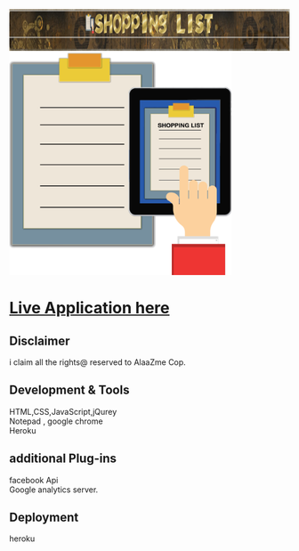 
<img src="https://raw.githubusercontent.com/AlaaZme/ShopList/master/header.png" height="75">
<img src="https://raw.githubusercontent.com/AlaaZme/ShopList/master/logo.png" width="400" height="400">


# [Live Application here](https://alaazmeshoplist.herokuapp.com/)


## Disclaimer
i claim all the rights@ reserved to AlaaZme Cop.

## Development & Tools 
HTML,CSS,JavaScript,jQurey     
Notepad , google chrome     
Heroku   
## additional Plug-ins
facebook Api       
Google analytics server.

## Deployment
 heroku
